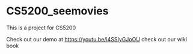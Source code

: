 # CS5200_seemovies
This is a project for CS5200

Check out our demo at https://youtu.be/i4SSIyGJoOU
check out our wiki book
